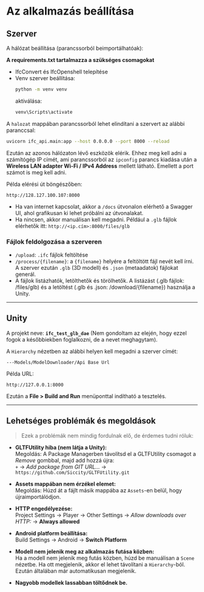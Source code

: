 # Az alkalmazás beállítása

## Szerver

A hálózat beállítása (parancssorból beimportálhatóak):

**A requirements.txt tartalmazza a szükséges csomagokat**

- IfcConvert és IfcOpenshell telepítése
- Venv szerver beállítása:
  ```bash
  python -m venv venv 
  ```
  aktiválása:
  ```bash
  venv\Scripts\activate
  ```



A `halozat` mappában parancssorból lehet elindítani a szervert az alábbi paranccsal:

```bash
uvicorn ifc_api.main:app --host 0.0.0.0 --port 8000 --reload
```

Ezután az azonos hálózaton lévő eszközök elérik. Ehhez meg kell adni a számítógép IP címét, ami parancssorból az `ipconfig` parancs kiadása után a **Wireless LAN adapter Wi-Fi / IPv4 Address** mellett látható. Emellett a port számot is meg kell adni.

Példa elérési út böngészőben:

```
http://128.127.100.107:8000
```

- Ha van internet kapcsolat, akkor a `/docs` útvonalon elérhető a Swagger UI, ahol grafikusan ki lehet próbálni az útvonalakat.
- Ha nincsen, akkor manuálisan kell megadni. Például a `.glb` fájlok elérhetők itt: `http://<ip.cím>:8000/files/glb`

### Fájlok feldolgozása a szerveren

- `/upload`: `.ifc` fájlok feltöltése
- `/process/{filename}`: a `{filename}` helyére a feltöltött fájl nevét kell írni. A szerver ezután `.glb` (3D modell) és `.json` (metaadatok) fájlokat generál.
- A fájlok listázhatók, letölthetők és törölhetők. A listázást (.glb fájlok: /files/glb) és a letöltést (.glb és .json: /download/{filename}) használja a Unity.

---

## Unity

A projekt neve: **`ifc_test_glb_dae`** (Nem gondoltam az elején, hogy ezzel fogok a későbbiekben foglalkozni, de a nevet meghagytam).

A `Hierarchy` nézetben az alábbi helyen kell megadni a szerver címét:

```
---Models/ModelDownloader/Api Base Url
```

Példa URL:

```
http://127.0.0.1:8000
```

Ezután a **File > Build and Run** menüponttal indítható a tesztelés.

---

## Lehetséges problémák és megoldások

> Ezek a problémák nem mindig fordulnak elő, de érdemes tudni róluk:

- **GLTFUtility hiba (nem látja a Unity):**  
  Megoldás: A Package Managerben távolítsd el a GLTFUtility csomagot a *Remove* gombbal, majd add hozzá újra:  
  `+` → *Add package from GIT URL...* →  
  `https://github.com/Siccity/GLTFUtility.git`

- **Assets mappában nem érzékel elemet:**  
  Megoldás: Húzd át a fájlt másik mappába az `Assets`-en belül, hogy újraimportálódjon.

- **HTTP engedélyezése:**  
  Project Settings → Player → Other Settings → *Allow downloads over HTTP:* → **Always allowed**

- **Android platform beállítása:**  
  Build Settings → Android → **Switch Platform**

- **Modell nem jelenik meg az alkalmazás futása közben:**  
  Ha a modell nem jelenik meg futás közben, húzd be manuálisan a `Scene` nézetbe. Ha ott megjelenik, akkor el lehet távolítani a `Hierarchy`-ból. Ezután általában már automatikusan megjelenik.

- **Nagyobb modellek lassabban töltődnek be.**
